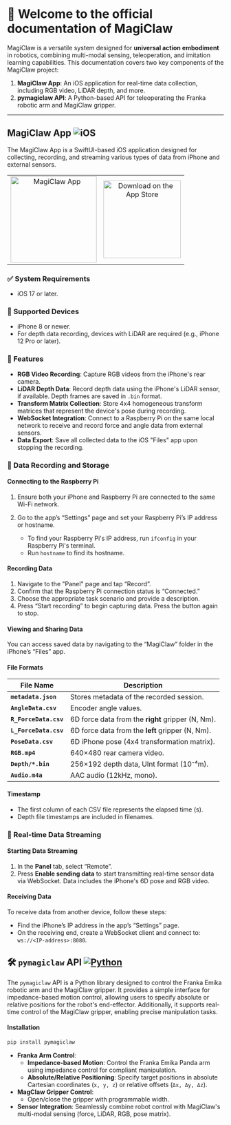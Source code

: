 # 👋 Welcome to the official documentation of MagiClaw

MagiClaw is a versatile system designed for **universal action embodiment** in robotics, combining multi-modal sensing, teleoperation, and imitation learning capabilities. This documentation covers two key components of the MagiClaw project:

1. **MagiClaw App**: An iOS application for real-time data collection, including RGB video, LiDAR depth, and more.
2. **pymagiclaw API**: A Python-based API for teleoperating the Franka robotic arm and MagiClaw gripper.

---

## MagiClaw App ![iOS](https://img.shields.io/badge/iOS-17.0%2B-blue.svg)

The MagiClaw App is a SwiftUI-based iOS application designed for collecting, recording, and streaming various types of data from iPhone and external sensors.

<p align="center">
  <table>
    <tr>
      <td align="center">
        <img src="https://magiclaw-docs.vercel.app/_next/image?url=%2Fmagiclaw-app.png&w=640&q=75" alt="MagiClaw App" width="200"/>
      </td>
      <td align="center">
        <a href="https://apps.apple.com/us/app/magiclaw/id6661033548?itscg=30200&itsct=apps_box_badge&mttnsubad=6661033548">
          <img 
            src="https://toolbox.marketingtools.apple.com/api/v2/badges/download-on-the-app-store/black/en-us?releaseDate=1726876800" 
            alt="Download on the App Store" 
            width="180" />
        </a>
      </td>
    </tr>
  </table>
</p>

### ✅ System Requirements

- iOS 17 or later.

### 📌 Supported Devices

- iPhone 8 or newer.
- For depth data recording, devices with LiDAR are required (e.g., iPhone 12 Pro or later).

### 🎯 Features

- **RGB Video Recording**: Capture RGB videos from the iPhone's rear camera.
- **LiDAR Depth Data**: Record depth data using the iPhone's LiDAR sensor, if available. Depth frames are saved in `.bin` format.
- **Transform Matrix Collection**: Store 4x4 homogeneous transform matrices that represent the device's pose during recording.
- **WebSocket Integration**: Connect to a Raspberry Pi on the same local network to receive and record force and angle data from external sensors.
- **Data Export**: Save all collected data to the iOS "Files" app upon stopping the recording.

### 💾 Data Recording and Storage

#### Connecting to the Raspberry Pi

1. Ensure both your iPhone and Raspberry Pi are connected to the same Wi-Fi network.
2. Go to the app’s “Settings” page and set your Raspberry Pi’s IP address or hostname.

   - To find your Raspberry Pi's IP address, run `ifconfig` in your Raspberry Pi's terminal.
   - Run `hostname` to find its hostname.

#### Recording Data

1. Navigate to the "Panel" page and tap “Record”.
2. Confirm that the Raspberry Pi connection status is “Connected.”
3. Choose the appropriate task scenario and provide a description.
4. Press “Start recording” to begin capturing data. Press the button again to stop.

#### Viewing and Sharing Data

You can access saved data by navigating to the “MagiClaw” folder in the iPhone’s “Files” app.

#### File Formats

| File Name             | Description                                       |
| --------------------- | ------------------------------------------------- |
| **`metadata.json`**   | Stores metadata of the recorded session.          |
| **`AngleData.csv`**   | Encoder angle values.                             |
| **`R_ForceData.csv`** | 6D force data from the **right** gripper (N, Nm). |
| **`L_ForceData.csv`** | 6D force data from the **left** gripper (N, Nm).  |
| **`PoseData.csv`**    | 6D iPhone pose (4x4 transformation matrix).       |
| **`RGB.mp4`**         | 640×480 rear camera video.                        |
| **`Depth/*.bin`**     | 256×192 depth data, UInt format (10⁻⁴m).          |
| **`Audio.m4a`**       | AAC audio (12kHz, mono).                          |

#### Timestamp

- The first column of each CSV file represents the elapsed time (s).  
- Depth file timestamps are included in filenames.

### 📡 Real-time Data Streaming

#### Starting Data Streaming

1. In the **Panel** tab, select “Remote”.
2. Press **Enable sending data** to start transmitting real-time sensor data via WebSocket. Data includes the iPhone's 6D pose and RGB video.

#### Receiving Data

To receive data from another device, follow these steps:

- Find the iPhone’s IP address in the app’s “Settings” page.
- On the receiving end, create a WebSocket client and connect to: `ws://<IP-address>:8080`.



## 🛠️ `pymagiclaw` API [![Python](https://img.shields.io/badge/Python-3.8%2B-blue.svg)](https://www.python.org/)



The `pymagiclaw` API is a Python library designed to control the Franka Emika robotic arm and the MagiClaw gripper. It provides a simple interface for impedance-based motion control, allowing users to specify absolute or relative positions for the robot's end-effector. Additionally, it supports real-time control of the MagiClaw gripper, enabling precise manipulation tasks.

#### Installation

```bash
pip install pymagiclaw
```

- **Franka Arm Control**: 
  - **Impedance-based Motion**: Control the Franka Emika Panda arm using impedance control for compliant manipulation.
  - **Absolute/Relative Positioning**: Specify target positions in absolute Cartesian coordinates (`x, y, z`) or relative offsets (`Δx, Δy, Δz`).
- **MagClaw Gripper Control**:
  - Open/close the gripper with programmable width.
- **Sensor Integration**: Seamlessly combine robot control with MagiClaw's multi-modal sensing (force, LiDAR, RGB, pose matrix).


